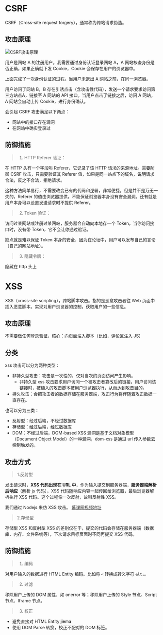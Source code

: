 # CSRF

CSRF（Cross-site request forgery），通常称为跨站请求伪造。

## 攻击原理

![CSRF攻击原理](http://oy9sf0i32.bkt.clouddn.com/CSRF.png)

用户是网站 A 的注册用户，我需要通过身份认证登录网站 A，A 网站核查身份是否正确，如果正确就下发 Cookie，Cookie 会保存在用户的浏览器中。

上面完成了一次身份认证的过程。当用户未退出 A 网站之前，在同一浏览器。

用户访问了网站 B，B 存在引诱点击（含攻击性代码），发送一个请求要求访问第三方站点A，链接至 A 网站的 API 接口。当用户点击了链接之后，访问 A 网站，A 网站会自动上传 Cookie，进行身份确认。

会引起 CSRF 攻击满足以下两点：

* 网站中的接口存在漏洞
* 在网站中确实登录过

## 防御措施

> 1. HTTP Referer 验证：

在 HTTP 头有一个字段叫 Referer，它记录了该 HTTP 请求的来源地址。需要防御 CSRF 攻击，只需要验证其 Referer 值，如果是同一站点下的域名，说明请求合法，反之不合法，拒绝请求。

这种方法简单易行，不需要改变已有的代码和逻辑，非常便捷。但是并不是万无一失的，Referer 的值由浏览器提供，不能保证浏览器本身没有安全漏洞。还有就是用户本身可以设置发送请求时不提供 Referer。

> 2. Token 验证：

访问过某网站或注册过某网站，服务器会自动向本地存一个 Token。当你访问接口时，没有带 Token，它不会让你通过验证。

缺点就是难以保证 Token 本身的安全，因为在论坛中，用户可以发布自己的言论（自己的网站地址）。

> 3. 隐藏令牌：

隐藏在 http 头上

# XSS

XSS（cross-site scripting），跨站脚本攻击。指的是恶意攻击者往 Web 页面中插入恶意脚本。实现对用户浏览器的控制，获取用户的一些信息。

## 攻击原理

不需要做任何登录验证，核心：向页面注入脚本（比如，评论区注入 JS）

## 分类

xss 攻击可以分为两种类型：

* 非持久型攻击：攻击是一次性的，仅对当次的页面访问产生影响。
  * 非持久型 xss 攻击要求用户访问一个被攻击者篡改后的链接，用户访问该链接时，被植入的攻击脚本被用户浏览器执行，从而达到攻击目的。
* 持久攻击：会把攻击者的数据存储在服务器端，攻击行为将伴随着攻击数据一直存在。

也可以分为三类：

* 反射型：经过后端，不经过数据库
* 存储型：经过后端，经过数据库
* DOM：不经过后端，DOM-based XSS 漏洞是基于文档对象模型（Document Object Model）的一种漏洞，dom-xss 是通过 url 传入参数去控制触发的。

## 攻击方式

> 1.反射型

发出请求时，**XSS 代码出现在 URL 中**，作为输入提交到服务器端，**服务器端解析后响应**（解析 js 代码），XSS 代码随响应内容一起传回给浏览器，最后浏览器解析执行 XSS 代码。这个过程像一次反射，故叫反射性 XSS。

我们通过 Nodejs 来仿 XSS 攻击。 [慕课网视频地址](https://www.imooc.com/video/14368)

> 2.存储型

存储型 XSS 和反射型 XSS 的差别仅在于，提交的代码会存储在服务器端（数据库、内存、文件系统等），下次请求目标页面时不同再提交 XSS 代码。

## 防御措施

> 1. 编码

对用户输入的数据进行 HTML Entity 编码。比如将 `<` 转换成转义字符 `&lt;`。

> 2. 过滤

移除用户上传的 DOM 属性，如 onerror 等；移除用户上传的 Style 节点、Script 节点、Iframe 节点。

> 3. 校正

* 避免直接对 HTML Entity jiema
* 使用 DOM Parse 转换，校正不配对的 DOM 标签。